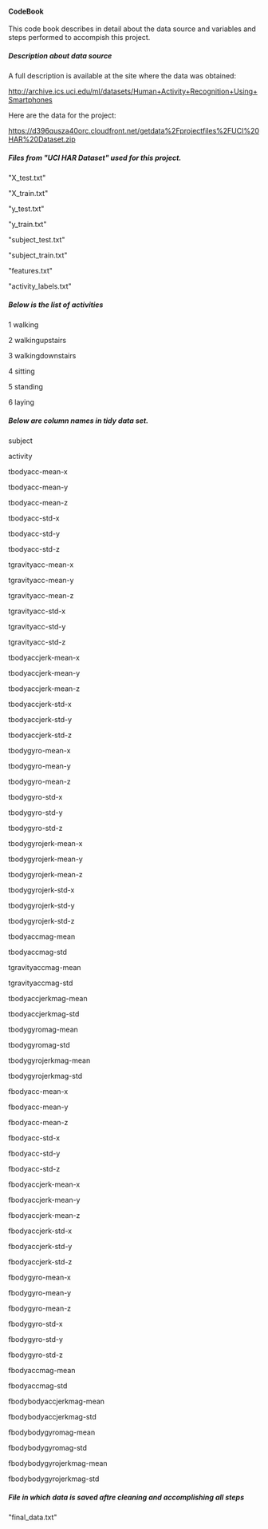 #### CodeBook

This code book describes in detail about the data source and variables and steps performed to accompish this project.

##### Description about data source

A full description is available at the site where the data was obtained: 

http://archive.ics.uci.edu/ml/datasets/Human+Activity+Recognition+Using+Smartphones 

Here are the data for the project: 

https://d396qusza40orc.cloudfront.net/getdata%2Fprojectfiles%2FUCI%20HAR%20Dataset.zip 

##### Files from "UCI HAR Dataset" used for this project.
"X_test.txt" 

"X_train.txt" 

"y_test.txt"

"y_train.txt"

"subject_test.txt"

"subject_train.txt"

"features.txt"

"activity_labels.txt"

##### Below is the list of activities

 1           walking
 
 2   walkingupstairs
 
 3 walkingdownstairs
 
 4           sitting
 
 5          standing
 
 6            laying

##### Below are column names in tidy data set.
subject 

activity 

tbodyacc-mean-x 

tbodyacc-mean-y 

tbodyacc-mean-z 

tbodyacc-std-x 

tbodyacc-std-y

tbodyacc-std-z 

tgravityacc-mean-x 

tgravityacc-mean-y 

tgravityacc-mean-z 

tgravityacc-std-x

tgravityacc-std-y 

tgravityacc-std-z 

tbodyaccjerk-mean-x 

tbodyaccjerk-mean-y 

tbodyaccjerk-mean-z

tbodyaccjerk-std-x 

tbodyaccjerk-std-y 

tbodyaccjerk-std-z 

tbodygyro-mean-x 

tbodygyro-mean-y

tbodygyro-mean-z 

tbodygyro-std-x 

tbodygyro-std-y 

tbodygyro-std-z

tbodygyrojerk-mean-x

tbodygyrojerk-mean-y 

tbodygyrojerk-mean-z 

tbodygyrojerk-std-x 

tbodygyrojerk-std-y

tbodygyrojerk-std-z 

tbodyaccmag-mean 

tbodyaccmag-std 

tgravityaccmag-mean 

tgravityaccmag-std

tbodyaccjerkmag-mean 

tbodyaccjerkmag-std 

tbodygyromag-mean 

tbodygyromag-std 

tbodygyrojerkmag-mean

tbodygyrojerkmag-std 

fbodyacc-mean-x 

fbodyacc-mean-y 

fbodyacc-mean-z 

fbodyacc-std-x 

fbodyacc-std-y

fbodyacc-std-z 

fbodyaccjerk-mean-x

fbodyaccjerk-mean-y 

fbodyaccjerk-mean-z 

fbodyaccjerk-std-x

fbodyaccjerk-std-y 

fbodyaccjerk-std-z 

fbodygyro-mean-x 

fbodygyro-mean-y 

fbodygyro-mean-z

fbodygyro-std-x 

fbodygyro-std-y 

fbodygyro-std-z 

fbodyaccmag-mean

fbodyaccmag-std

fbodybodyaccjerkmag-mean 

fbodybodyaccjerkmag-std 

fbodybodygyromag-mean 

fbodybodygyromag-std

fbodybodygyrojerkmag-mean 

fbodybodygyrojerkmag-std

##### File in which data is saved aftre cleaning and accomplishing all steps

"final_data.txt"



